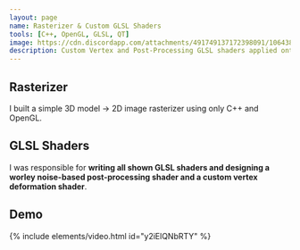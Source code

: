 ```yaml
---
layout: page
name: Rasterizer & Custom GLSL Shaders
tools: [C++, OpenGL, GLSL, QT]
image: https://cdn.discordapp.com/attachments/491749137172398091/1064381165580075091/wahoo.gif
description: Custom Vertex and Post-Processing GLSL shaders applied onto a Model of Mario (credited to Nintendo). Click this card to view a demo.
---
```


## Rasterizer
I built a simple 3D model -> 2D image rasterizer using only C++ and OpenGL.

## GLSL Shaders
I was responsible for **writing all shown GLSL shaders and designing a worley noise-based post-processing shader and a custom vertex deformation shader**.

## Demo
{% include elements/video.html id="y2iElQNbRTY" %}